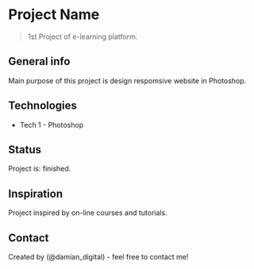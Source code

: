# Project Name
> 1st Project of e-learning platform.

## General info
Main purpose of this project is design respomsive website in Photoshop.

## Technologies

* Tech 1 - Photoshop

## Status
Project is: finished. 

## Inspiration
Project inspired by on-line courses and tutorials.

## Contact
Created by (@damian_digital) - feel free to contact me!